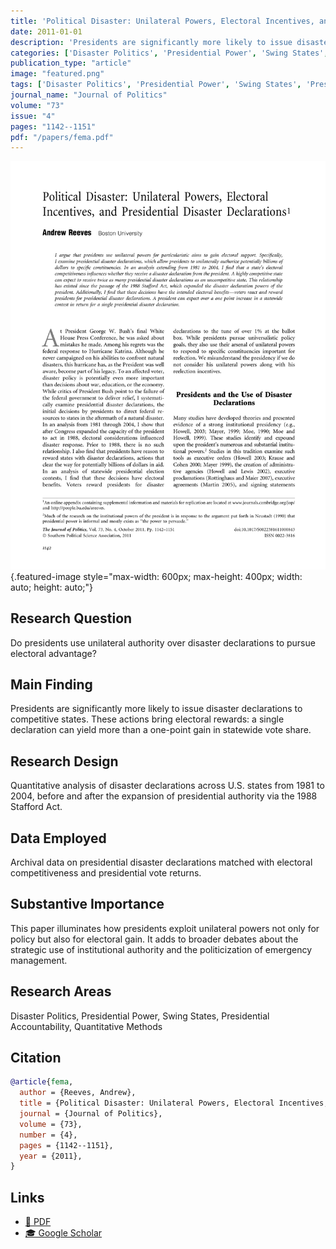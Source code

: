 ```yaml
---
title: 'Political Disaster: Unilateral Powers, Electoral Incentives, and Presidential Disaster Declarations'
date: 2011-01-01
description: 'Presidents are significantly more likely to issue disaster declarations to competitive states. These actions bring electoral rewards: a single declaration can yield more than a one-point gain in statewide vote share.'
categories: ['Disaster Politics', 'Presidential Power', 'Swing States', 'Presidential Accountability', 'Quantitative Methods']
publication_type: "article"
image: "featured.png"
tags: ['Disaster Politics', 'Presidential Power', 'Swing States', 'Presidential Accountability', 'Quantitative Methods']
journal_name: "Journal of Politics"
volume: "73"
issue: "4"
pages: "1142--1151"
pdf: "/papers/fema.pdf"
---
```


![](featured.png){.featured-image style="max-width: 600px; max-height: 400px; width: auto; height: auto;"}

## Research Question

Do presidents use unilateral authority over disaster declarations to pursue electoral advantage?

## Main Finding

Presidents are significantly more likely to issue disaster declarations to competitive states. These actions bring electoral rewards: a single declaration can yield more than a one-point gain in statewide vote share.

## Research Design

Quantitative analysis of disaster declarations across U.S. states from 1981 to 2004, before and after the expansion of presidential authority via the 1988 Stafford Act.

## Data Employed

Archival data on presidential disaster declarations matched with electoral competitiveness and presidential vote returns.

## Substantive Importance

This paper illuminates how presidents exploit unilateral powers not only for policy but also for electoral gain. It adds to broader debates about the strategic use of institutional authority and the politicization of emergency management.

## Research Areas

Disaster Politics, Presidential Power, Swing States, Presidential Accountability, Quantitative Methods

## Citation

```bibtex
@article{fema,
  author = {Reeves, Andrew},
  title = {Political Disaster: Unilateral Powers, Electoral Incentives, and Presidential Disaster Declarations},
  journal = {Journal of Politics},
  volume = {73},
  number = {4},
  pages = {1142--1151},
  year = {2011},
}
```

## Links

- [📄 PDF](/papers/fema.pdf)
- [🎓 Google Scholar](https://scholar.google.com/scholar?q=Political%20Disaster%3A%20Unilateral%20Powers%2C%20Electoral%20Incentives%2C%20and%20Presidential%20Disaster%20Declarations)
